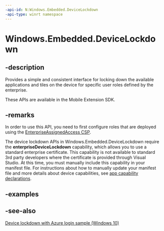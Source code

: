 ```yaml
---
-api-id: N:Windows.Embedded.DeviceLockdown
-api-type: winrt namespace
---
```


# Windows.Embedded.DeviceLockdown

## -description

Provides a simple and consistent interface for locking down the available applications and tiles on the device for specific user roles defined by the enterprise.

These APIs are available in the Mobile Extension SDK.

## -remarks

In order to use this API, you need to first configure roles that are deployed using the [EnterpriseAssignedAccess CSP](https://msdn.microsoft.com/library/windows/hardware/mt157024.aspx).

The device lockdown APIs in Windows.Embedded.DeviceLockdown require the **enterpriseDeviceLockdown** capability, which allows you to use a standard enterprise certificate. This capability is not available to standard 3rd party developers where the certificate is provided through Visual Studio. At this time, you must manually include this capability in your manifest file. For instructions about how to manually update your manifest file and more details about device capabilities, see [app capability declarations](https://msdn.microsoft.com/library/windows/apps/mt270968.aspx).

## -examples

## -see-also

[Device lockdown with Azure login sample (Windows 10)](https://go.microsoft.com/fwlink/?LinkID=703786)
